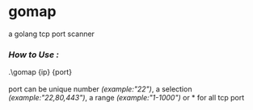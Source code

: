 # gomap
 a golang tcp port scanner

### ___How to Use :___ <br>
.\gomap {ip} {port} <br><br>
port can be unique number *(example:"22")*, a selection *(example:"22,80,443")*, a range *(example:"1-1000")* or * for all tcp port
